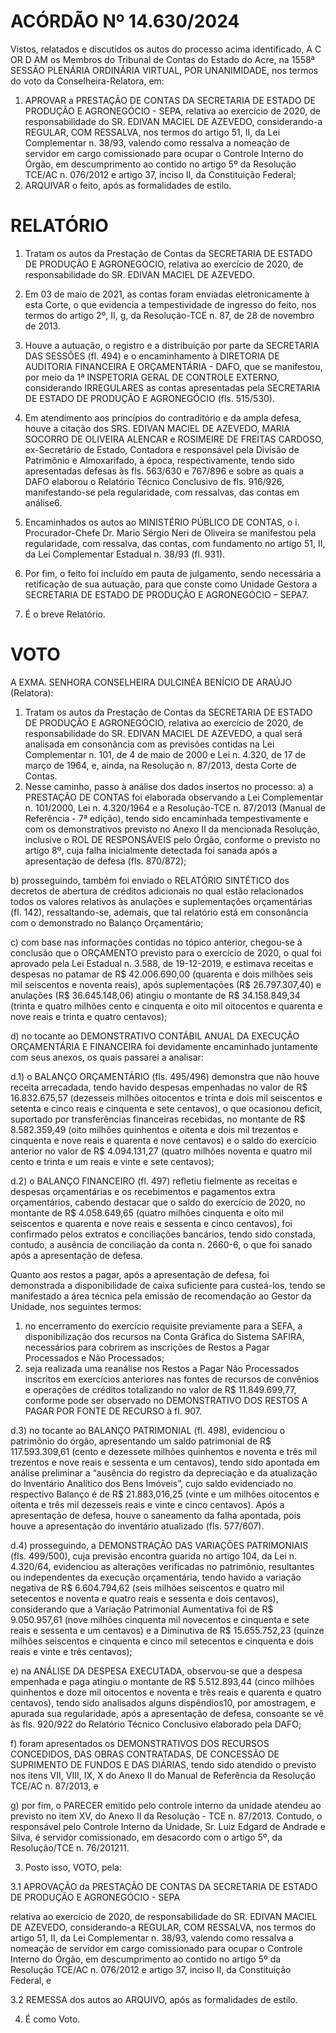 # ACÓRDÃO Nº 14.630/2024

Vistos, relatados e discutidos os autos do processo acima identificado, A C OR D AM os Membros do Tribunal de Contas do Estado do Acre, na 1558ª SESSÃO PLENÁRIA ORDINÁRIA VIRTUAL, POR UNANIMIDADE, nos termos do voto da Conselheira-Relatora, em:

1. APROVAR a PRESTAÇÃO DE CONTAS DA SECRETARIA DE ESTADO DE PRODUÇÃO E AGRONEGÓCIO - SEPA, relativa ao exercício de 2020, de responsabilidade do SR. EDIVAN MACIEL DE AZEVEDO, considerando-a REGULAR, COM RESSALVA, nos termos do artigo 51, II, da Lei Complementar n. 38/93, valendo como ressalva a nomeação de servidor em cargo comissionado para ocupar o Controle Interno do Órgão, em descumprimento ao contido no artigo 5º da Resolução TCE/AC n. 076/2012 e artigo 37, inciso II, da Constituição Federal;
2. ARQUIVAR o feito, após as formalidades de estilo.

# RELATÓRIO

1. Tratam os autos da Prestação de Contas da SECRETARIA DE ESTADO DE PRODUÇÃO E AGRONEGÓCIO, relativa ao exercício de 2020, de responsabilidade do SR. EDIVAN MACIEL DE AZEVEDO.

2. Em 03 de maio de 2021, as contas foram enviadas eletronicamente à esta Corte, o que evidencia a tempestividade de ingresso do feito, nos termos do artigo 2º, II, g, da Resolução-TCE n. 87, de 28 de novembro de 2013.

3. Houve a autuação, o registro e a distribuição por parte da SECRETARIA DAS SESSÕES (fl. 494) e o encaminhamento à DIRETORIA DE AUDITORIA FINANCEIRA E ORÇAMENTÁRIA - DAFO, que se manifestou, por meio da 1ª INSPETORIA GERAL DE CONTROLE EXTERNO, considerando IRREGULARES as contas apresentadas pela SECRETARIA DE ESTADO DE PRODUÇÃO E AGRONEGÓCIO (fls. 515/530).

4. Em atendimento aos princípios do contraditório e da ampla defesa, houve a citação dos SRS. EDIVAN MACIEL DE AZEVEDO, MARIA SOCORRO DE OLIVEIRA ALENCAR e ROSIMEIRE DE FREITAS CARDOSO, ex-Secretário de Estado, Contadora e responsável pela Divisão de Patrimônio e Almoxarifado, à época, respectivamente, tendo sido apresentadas defesas às fls. 563/630 e 767/896 e sobre as quais a DAFO elaborou o Relatório Técnico Conclusivo de fls. 916/926, manifestando-se pela regularidade, com ressalvas, das contas em análise6.

5. Encaminhados os autos ao MINISTÉRIO PÚBLICO DE CONTAS, o i. Procurador-Chefe Dr. Mario Sérgio Neri de Oliveira se manifestou pela regularidade, com ressalva, das contas, com fundamento no artigo 51, II, da Lei Complementar Estadual n. 38/93 (fl. 931).

6. Por fim, o feito foi incluído em pauta de julgamento, sendo necessária a retificação de sua autuação, para que conste como Unidade Gestora a SECRETARIA DE ESTADO DE PRODUÇÃO E AGRONEGÓCIO – SEPA7.

7. É o breve Relatório.

# VOTO

A EXMA. SENHORA CONSELHEIRA DULCINÉA BENÍCIO DE ARAÚJO (Relatora):

1. Tratam os autos da Prestação de Contas da SECRETARIA DE ESTADO DE PRODUÇÃO E AGRONEGÓCIO, relativa ao exercício de 2020, de responsabilidade do SR. EDIVAN MACIEL DE AZEVEDO, a qual será analisada em consonância com as previsões contidas na Lei Complementar n. 101, de 4 de maio de 2000 e Lei n. 4.320, de 17 de março de 1964, e, ainda, na Resolução n. 87/2013, desta Corte de Contas.
2. Nesse caminho, passo à análise dos dados insertos no processo:
   a) a PRESTAÇÃO DE CONTAS foi elaborada observando a Lei Complementar n. 101/2000, Lei n. 4.320/1964 e a Resolução-TCE n. 87/2013 (Manual de Referência - 7ª edição), tendo sido encaminhada tempestivamente e com os demonstrativos previsto no Anexo II da mencionada Resolução, inclusive o ROL DE RESPONSÁVEIS pelo Órgão, conforme o previsto no artigo 8º, cuja falha inicialmente detectada foi sanada após a apresentação de defesa (fls. 870/872);

b) prosseguindo, também foi enviado o RELATÓRIO SINTÉTICO dos decretos de abertura de créditos adicionais no qual estão relacionados todos os valores relativos às anulações e suplementações orçamentárias (fl. 142), ressaltando-se, ademais, que tal relatório está em consonância com o demonstrado no Balanço Orçamentário;

c) com base nas informações contidas no tópico anterior, chegou-se à conclusão que o ORÇAMENTO previsto para o exercício de 2020, o qual foi aprovado pela Lei Estadual n. 3.588, de 19-12-2019, e estimava receitas e despesas no patamar de R$ 42.006.690,00 (quarenta e dois milhões seis mil seiscentos e noventa reais), após suplementações (R$ 26.797.307,40) e anulações (R$ 36.645.148,06) atingiu o montante de R$ 34.158.849,34 (trinta e quatro milhões cento e cinquenta e oito mil oitocentos e quarenta e nove reais e trinta e quatro centavos);

d) no tocante ao DEMONSTRATIVO CONTÁBIL ANUAL DA EXECUÇÃO ORÇAMENTÁRIA E FINANCEIRA foi devidamente encaminhado juntamente com seus anexos, os quais passarei a analisar:

d.1) o BALANÇO ORÇAMENTÁRIO (fls. 495/496) demonstra que não houve receita arrecadada, tendo havido despesas empenhadas no valor de R$ 16.832.675,57 (dezesseis milhões oitocentos e trinta e dois mil seiscentos e setenta e cinco reais e cinquenta e sete centavos), o que ocasionou deficit, suportado por transferências financeiras recebidas, no montante de R$ 8.582.359,49 (oito milhões quinhentos e oitenta e dois mil trezentos e cinquenta e nove reais e quarenta e nove centavos) e o saldo do exercício anterior no valor de R$ 4.094.131,27 (quatro milhões noventa e quatro mil cento e trinta e um reais e vinte e sete centavos);

d.2) o BALANÇO FINANCEIRO (fl. 497) refletiu fielmente as receitas e despesas orçamentárias e os recebimentos e pagamentos extra orçamentários, cabendo destacar que o saldo do exercício de 2020, no montante de R$ 4.058.649,65 (quatro milhões cinquenta e oito mil seiscentos e quarenta e nove reais e sessenta e cinco centavos), foi confirmado pelos extratos e conciliações bancários, tendo sido constada, contudo, a ausência de conciliação da conta n. 2660-6, o que foi sanado após a apresentação de defesa.

Quanto aos restos a pagar, após a apresentação de defesa, foi demonstrada a disponibilidade de caixa suficiente para custeá-los, tendo se manifestado a área técnica pela emissão de recomendação ao Gestor da Unidade, nos seguintes termos:

1. no encerramento do exercício requisite previamente para a SEFA, a disponibilização dos recursos na Conta Gráfica do Sistema SAFIRA, necessários para cobrirem as inscrições de Restos a Pagar Processados e Não Processados;
2. seja realizada uma reanálise nos Restos a Pagar Não Processados inscritos em exercícios anteriores nas fontes de recursos de convênios e operações de créditos totalizando no valor de R$ 11.849.699,77, conforme pode ser observado no DEMONSTRATIVO DOS RESTOS A PAGAR POR FONTE DE RECURSO à fl. 907.

d.3) no tocante ao BALANÇO PATRIMONIAL (fl. 498), evidenciou o patrimônio do órgão, apresentando um saldo patrimonial de R$ 117.593.309,61 (cento e dezessete milhões quinhentos e noventa e três mil trezentos e nove reais e sessenta e um centavos), tendo sido apontada em análise preliminar a “ausência do registro da depreciação e da atualização do Inventário Analítico dos Bens Imóveis”, cujo saldo evidenciado no respectivo Balanço é de R$ 21.883,016,25 (vinte e um milhões oitocentos e oitenta e três mil dezesseis reais e vinte e cinco centavos). Após a apresentação de defesa, houve o saneamento da falha apontada, pois houve a apresentação do inventário atualizado (fls. 577/607).

d.4) prosseguindo, a DEMONSTRAÇÃO DAS VARIAÇÕES PATRIMONIAIS (fls. 499/500), cuja previsão encontra guarida no artigo 104, da Lei n. 4.320/64, evidenciou as alterações verificadas no patrimônio, resultantes ou independentes da execução orçamentária, tendo havido a variação negativa de R$ 6.604.794,62 (seis milhões seiscentos e quatro mil setecentos e noventa e quatro reais e sessenta e dois centavos), considerando que a Variação Patrimonial Aumentativa foi de R$ 9.050.957,61 (nove milhões cinquenta mil novecentos e cinquenta e sete reais e sessenta e um centavos) e a Diminutiva de R$ 15.655.752,23 (quinze milhões seiscentos e cinquenta e cinco mil setecentos e cinquenta e dois reais e vinte e três centavos);

e) na ANÁLISE DA DESPESA EXECUTADA, observou-se que a despesa empenhada e paga atingiu o montante de R$ 5.512.893,44 (cinco milhões quinhentos e doze mil oitocentos e noventa e três reais e quarenta e quatro centavos), tendo sido analisados alguns dispêndios10, por amostragem, e apurada sua regularidade, após a apresentação de defesa, consoante se vê às fls. 920/922 do Relatório Técnico Conclusivo elaborado pela DAFO;

f) foram apresentados os DEMONSTRATIVOS DOS RECURSOS CONCEDIDOS, DAS OBRAS CONTRATADAS, DE CONCESSÃO DE SUPRIMENTO DE FUNDOS E DAS DIÁRIAS, tendo sido atendido o previsto nos itens VII, VIII, IX, X do Anexo II do Manual de Referência da Resolução TCE/AC n. 87/2013, e

g) por fim, o PARECER emitido pelo controle interno da unidade atendeu ao previsto no item XV, do Anexo II da Resolução - TCE n. 87/2013. Contudo, o responsável pelo Controle Interno da Unidade, Sr. Luiz Edgard de Andrade e Silva, é servidor comissionado, em desacordo com o artigo 5º, da Resolução/TCE n. 76/201211.

3. Posto isso, VOTO, pela:

3.1 APROVAÇÃO da PRESTAÇÃO DE CONTAS DA SECRETARIA DE ESTADO DE PRODUÇÃO E AGRONEGÓCIO - SEPA

relativa ao exercício de 2020, de responsabilidade do SR. EDIVAN MACIEL DE AZEVEDO, considerando-a REGULAR, COM RESSALVA, nos termos do artigo 51, II, da Lei Complementar n. 38/93, valendo como ressalva a nomeação de servidor em cargo comissionado para ocupar o Controle Interno do Órgão, em descumprimento ao contido no artigo 5º da Resolução TCE/AC n. 076/2012 e artigo 37, inciso II, da Constituição Federal, e

3.2 REMESSA dos autos ao ARQUIVO, após as formalidades de estilo.

4. É como Voto.
